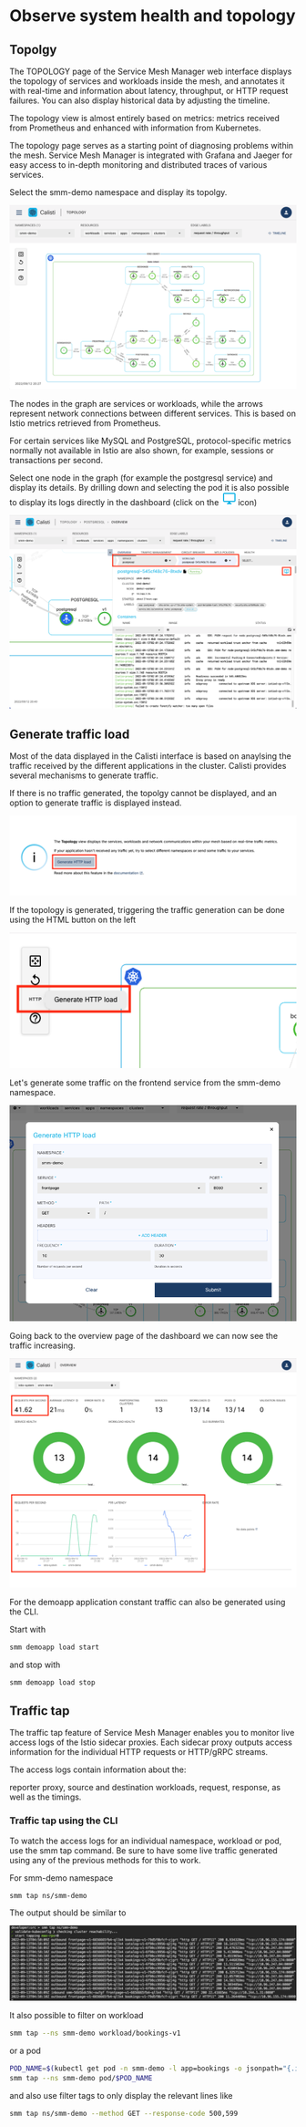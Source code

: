 # Observe system health and topology

## Topolgy 

The TOPOLOGY page of the Service Mesh Manager web interface displays the topology of services and workloads inside the mesh, and annotates it with real-time and information about latency, throughput, or HTTP request failures. You can also display historical data by adjusting the timeline.

The topology view is almost entirely based on metrics: metrics received from Prometheus and enhanced with information from Kubernetes.

The topology page serves as a starting point of diagnosing problems within the mesh. Service Mesh Manager is integrated with Grafana and Jaeger for easy access to in-depth monitoring and distributed traces of various services.

Select the smm-demo namespace and display its topolgy.

![topology 1](images/topology_1.png)

The nodes in the graph are services or workloads, while the arrows represent network connections between different services. This is based on Istio metrics retrieved from Prometheus.

For certain services like MySQL and PostgreSQL, protocol-specific metrics normally not available in Istio are also shown, for example, sessions or transactions per second.

Select one node in the graph (for example the postgresql service) and display its details. By drilling down and selecting the pod it is also possible to display its logs directly in the dashboard (click on the ![log](images/log_icon.png) icon)

![topology 1](images/pod_logs.png)

## Generate traffic load


Most of the data displayed in the Calisti interface is based on anaylsing the traffic received by the different applications in the cluster. Calisti provides several mechanisms to generate traffic.

If there is no traffic generated, the topolgy cannot be displayed, and an option to generate traffic is displayed instead.

![traffic 1](images/traffic_1.png)

If the topology is generated, triggering the traffic generation can be done using the HTML button on the left

![traffic 2](images/traffic_2.png)

Let's generate some traffic on the frontend service from the smm-demo namespace.

![traffic 3](images/traffic_3.png)

Going back to the overview page of the dashboard we can now see the traffic increasing.

![traffic 4](images/traffic_4.png)

For the demoapp application constant traffic can also be generated using the CLI. 

Start with

```bash
smm demoapp load start
```

and stop with

```bash
smm demoapp load stop
```

## Traffic tap

The traffic tap feature of Service Mesh Manager enables you to monitor live access logs of the Istio sidecar proxies. Each sidecar proxy outputs access information for the individual HTTP requests or HTTP/gRPC streams.

The access logs contain information about the:

reporter proxy,
source and destination workloads,
request,
response, as well as the
timings.

### Traffic tap using the CLI

To watch the access logs for an individual namespace, workload or pod, use the smm tap command. Be sure to have some live traffic generated using any of the previous methods for this to work.

For smm-demo namespace

```bash
smm tap ns/smm-demo
```

The output should be similar to

![ttap 1](images/ttap_1.png)

It also possible to filter on workload

```bash
smm tap --ns smm-demo workload/bookings-v1
```

or a pod
```bash
POD_NAME=$(kubectl get pod -n smm-demo -l app=bookings -o jsonpath="{.items[0]..metadata.name}")
smm tap --ns smm-demo pod/$POD_NAME
```

and also use filter tags to only display the relevant lines like

```bash
smm tap ns/smm-demo --method GET --response-code 500,599
```